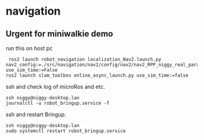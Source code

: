 # navigation

## Urgent for miniwalkie demo

run this on host pc
```
 ros2 launch robot_navigation localization_Nav2.launch.py nav2_config:=./src/navigation/nav2/config/nav2/nav2_RPP_niggy_real_params.yaml use_sim_time:=False
ros2 launch slam_toolbox online_async_launch.py use_sim_time:=false
```

ssh and check log of microRos and etc.
```
ssh niggy@niggy-desktop.lan
journalctl -u robot_bringup.service -f
```


ssh and restart Bringup.
```
ssh niggy@niggy-desktop.lan
sudo systemctl restart robot_bringup.service
```